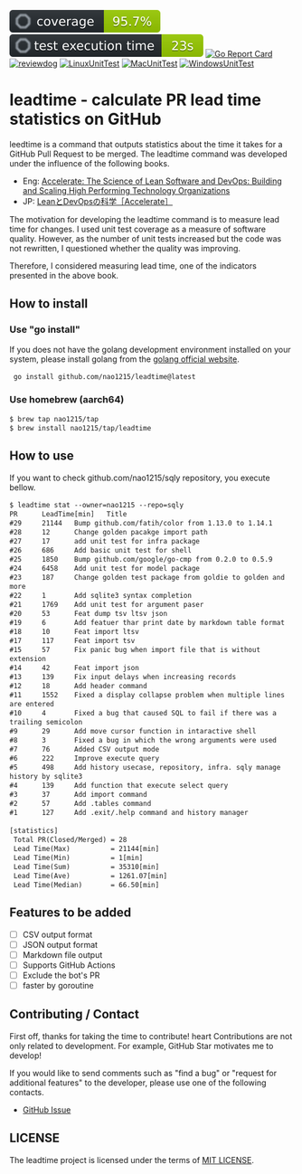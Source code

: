 ![Coverage](https://raw.githubusercontent.com/nao1215/octocovs-central-repo/main/badges/nao1215/leadtime/coverage.svg)
![Test Execution Time](https://raw.githubusercontent.com/nao1215/octocovs-central-repo/main/badges/nao1215/leadtime/time.svg)
[![Go Report Card](https://goreportcard.com/badge/github.com/nao1215/leadtime)](https://goreportcard.com/report/github.com/nao1215/leadtime)
[![reviewdog](https://github.com/nao1215/leadtime/actions/workflows/reviewdog.yml/badge.svg)](https://github.com/nao1215/leadtime/actions/workflows/reviewdog.yml)
[![LinuxUnitTest](https://github.com/nao1215/leadtime/actions/workflows/linux_test.yml/badge.svg)](https://github.com/nao1215/leadtime/actions/workflows/linux_test.yml)
[![MacUnitTest](https://github.com/nao1215/leadtime/actions/workflows/mac_test.yml/badge.svg)](https://github.com/nao1215/leadtime/actions/workflows/mac_test.yml)
[![WindowsUnitTest](https://github.com/nao1215/leadtime/actions/workflows/windows_test.yml/badge.svg)](https://github.com/nao1215/leadtime/actions/workflows/windows_test.yml)
# leadtime - calculate PR lead time statistics on GitHub
leedtime is a command that outputs statistics about the time it takes for a GitHub Pull Request to be merged. The leadtime command was developed under the influence of the following books.
- Eng: [Accelerate: The Science of Lean Software and DevOps: Building and Scaling High Performing Technology Organizations](https://www.amazon.com/dp/1942788339/ref=cm_sw_r_cp_ep_dp_sBN8BbGC11MBS)
- JP: [LeanとDevOpsの科学［Accelerate］](https://www.amazon.co.jp/Lean%E3%81%A8DevOps%E3%81%AE%E7%A7%91%E5%AD%A6%EF%BC%BBAccelerate%EF%BC%BD-%E3%83%86%E3%82%AF%E3%83%8E%E3%83%AD%E3%82%B8%E3%83%BC%E3%81%AE%E6%88%A6%E7%95%A5%E7%9A%84%E6%B4%BB%E7%94%A8%E3%81%8C%E7%B5%84%E7%B9%94%E5%A4%89%E9%9D%A9%E3%82%92%E5%8A%A0%E9%80%9F%E3%81%99%E3%82%8B-impress-top-gear%E3%82%B7%E3%83%AA%E3%83%BC%E3%82%BA-ebook/dp/B07L2R3LTN)

The motivation for developing the leadtime command is to measure lead time for changes. I used unit test coverage as a measure of software quality. However, as the number of unit tests increased but the code was not rewritten, I questioned whether the quality was improving.  
  
Therefore, I considered measuring lead time, one of the indicators presented in the above book.

## How to install
### Use "go install"
If you does not have the golang development environment installed on your system, please install golang from the [golang official website](https://go.dev/doc/install).
```
 go install github.com/nao1215/leadtime@latest
```

### Use homebrew (aarch64)
```
$ brew tap nao1215/tap
$ brew install nao1215/tap/leadtime
```

## How to use
If you want to check github.com/nao1215/sqly repository, you execute bellow.
```
$ leadtime stat --owner=nao1215 --repo=sqly
PR      LeadTime[min]   Title
#29     21144   Bump github.com/fatih/color from 1.13.0 to 1.14.1
#28     12      Change golden pacakge import path
#27     17      add unit test for infra package
#26     686     Add basic unit test for shell
#25     1850    Bump github.com/google/go-cmp from 0.2.0 to 0.5.9
#24     6458    Add unit test for model package
#23     187     Change golden test package from goldie to golden and more
#22     1       Add sqlite3 syntax completion
#21     1769    Add unit test for argument paser
#20     53      Feat dump tsv ltsv json
#19     6       Add featuer thar print date by markdown table format
#18     10      Feat import ltsv
#17     117     Feat import tsv
#15     57      Fix panic bug when import file that is without extension
#14     42      Feat import json
#13     139     Fix input delays when increasing records
#12     18      Add header command
#11     1552    Fixed a display collapse problem when multiple lines are entered
#10     4       Fixed a bug that caused SQL to fail if there was a trailing semicolon
#9      29      Add move cursor function in intaractive shell
#8      3       Fixed a bug in which the wrong arguments were used
#7      76      Added CSV output mode
#6      222     Improve execute query
#5      498     Add history usecase, repository, infra. sqly manage history by sqlite3
#4      139     Add function that execute select query
#3      37      Add import command
#2      57      Add .tables command
#1      127     Add .exit/.help command and history manager

[statistics]
 Total PR(Closed/Merged) = 28
 Lead Time(Max)          = 21144[min]
 Lead Time(Min)          = 1[min]
 Lead Time(Sum)          = 35310[min]
 Lead Time(Ave)          = 1261.07[min]
 Lead Time(Median)       = 66.50[min]
```

## Features to be added
- [ ] CSV output format
- [ ] JSON output format
- [ ] Markdown file output
- [ ] Supports GitHub Actions
- [ ] Exclude the bot's PR
- [ ] faster by goroutine

## Contributing / Contact
First off, thanks for taking the time to contribute! heart Contributions are not only related to development. For example, GitHub Star motivates me to develop!
  
If you would like to send comments such as "find a bug" or "request for additional features" to the developer, please use one of the following contacts.
- [GitHub Issue](https://github.com/nao1215/leadtime/issues)

## LICENSE
The leadtime project is licensed under the terms of [MIT LICENSE](./LICENSE).